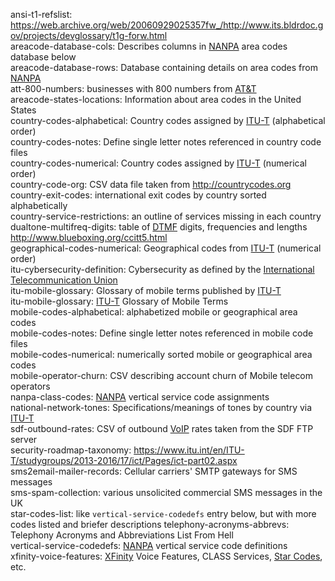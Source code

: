 ansi-t1-refslist: <https://web.archive.org/web/20060929025357fw_/http://www.its.bldrdoc.gov/projects/devglossary/t1g-forw.html>  
areacode-database-cols: Describes columns in [NANPA](https://www.nationalnanpa.com/ "North American Numbering Plan Association") area codes database below  
areacode-database-rows: Database containing details on area codes from [NANPA](https://www.nationalnanpa.com/ "North American Numbering Plan Association")  
att-800-numbers: businesses with 800 numbers from [AT&T](https://www.att.net "American Telephone and Telegraph")  
areacode-states-locations: Information about area codes in the United States  
country-codes-alphabetical: Country codes assigned by [ITU-T](https://www.itu.int "International Telecommunication Union") (alphabetical order)  
country-codes-notes: Define single letter notes referenced in country code files  
country-codes-numerical: Country codes assigned by [ITU-T](https://www.itu.int "International Telecommunication Union") (numerical order)  
country-code-org: CSV data file taken from <http://countrycodes.org>  
country-exit-codes: international exit codes by country sorted alphabetically  
country-service-restrictions: an outline of services missing in each country  
dualtone-multifreq-digits: table of [DTMF](https://en.wikipedia.org/wiki/Dual-tone_multi-frequency_signaling "Dual Tone Multi-Frequency") digits, frequencies and lengths <http://www.blueboxing.org/ccitt5.html>  
geographical-codes-numerical: Geographical codes from [ITU-T](https://www.itu.int "International Telecommunication Union") (numerical order)  
itu-cybersecurity-definition: Cybersecurity as defined by the [International Telecommunication Union](https://en.wikipedia.org/wiki/International_Telecommunication_Union)  
itu-mobile-glossary: Glossary of mobile terms published by [ITU-T](https://www.itu.int "International Telecommunication Union")  
itu-mobile-glossary: [ITU-T](https://www.itu.int "International Telecommunication Union") Glossary of Mobile Terms  
mobile-codes-alphabetical: alphabetized mobile or geographical area codes   
mobile-codes-notes: Define single letter notes referenced in mobile code files  
mobile-codes-numerical: numerically sorted mobile or geographical area codes  
mobile-operator-churn: CSV describing account churn of Mobile telecom operators  
nanpa-class-codes: [NANPA](https://www.nationalnanpa.com "North American Numbering Plan Association") vertical service code assignments  
national-network-tones: Specifications/meanings of tones by country via [ITU-T](https://www.itu.int "International Telecommunication Union")  
sdf-outbound-rates: CSV of outbound [VoIP](https://en.wikipedia.org/wiki/Voice_over_IP "Voice over IP") rates taken from the SDF FTP server  
security-roadmap-taxonomy: <https://www.itu.int/en/ITU-T/studygroups/2013-2016/17/ict/Pages/ict-part02.aspx>  
sms2email-mailer-records: Cellular carriers' SMTP gateways for SMS messages  
sms-spam-collection: various unsolicited commercial SMS messages in the UK  
star-codes-list: like `vertical-service-codedefs` entry below, but with more codes listed and briefer descriptions
telephony-acronyms-abbrevs: Telephony Acronyms and Abbreviations List From Hell  
vertical-service-codedefs: [NANPA](https://www.nationalnanpa.com "North American Numbering Plan Association") vertical service code definitions  
xfinity-voice-features: [XFinity](https://my.xfinity.com/ "XFinity by Comcast") Voice Features, CLASS Services, [Star Codes](https://en.wikipedia.org/wiki/Vertical_service_code), etc.  
